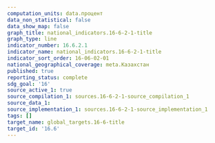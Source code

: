 ```yaml
---
computation_units: data.процент
data_non_statistical: false
data_show_map: false
graph_title: national_indicators.16-6-2-1-title
graph_type: line
indicator_number: 16.6.2.1
indicator_name: national_indicators.16-6-2-1-title
indicator_sort_order: 16-06-02-01
national_geographical_coverage: meta.Казахстан
published: true
reporting_status: complete
sdg_goal: '16'
source_active_1: true
source_compilation_1: sources.16-6-2-1-source_compilation_1
source_data_1:
source_implementation_1: sources.16-6-2-1-source_implementation_1
tags: []
target_name: global_targets.16-6-title
target_id: '16.6'
---
```

